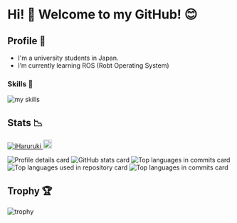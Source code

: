 <!-- あいさつ -->
# Hi! :wave: Welcome to my GitHub! 😊

<!-- プロフィール -->
## Profile 📝

- I'm a university students in Japan.
- I’m currently learning ROS (Robt Operating System)


<!-- Skills -->
### Skills 🌱
<img alt="my skills" src="https://skillicons.dev/icons?theme=dark&perline=7&i=windows,cpp,python,git,github,ubuntu,vscode,visualstudio,androidstudio,azure,matlab" />

## Stats :chart_with_downwards_trend:
<!--Profile Views-->
<p align="lsft">
  <a href="https://github.com/iHaruruki/iHaruruki/">
    <img src="https://komarev.com/ghpvc/?username=iHaruruki" alt="iHaruruki" />
  </a>
<!--Followers-->
  <a href="https://github.com/iHaruruki">
    <img height="20" src="https://img.shields.io/github/followers/iHaruruki?label=follow&logo=github&style=flat" />
  </a>
</p>

<!--GitHub Profile Summary Cards-->
![Profile details card](http://github-profile-summary-cards.vercel.app/api/cards/profile-details?username=iHaruruki&theme=2077)
![GitHub stats card](http://github-profile-summary-cards.vercel.app/api/cards/stats?username=iHaruruki&theme=2077)
![Top languages in commits card](http://github-profile-summary-cards.vercel.app/api/cards/productive-time?username=iHaruruki&theme=2077&utcOffset={utcOffset})
![Top languages used in repository card](http://github-profile-summary-cards.vercel.app/api/cards/repos-per-language?username=iHaruruki&theme=2077&exclude={exclude})
![Top languages in commits card](http://github-profile-summary-cards.vercel.app/api/cards/most-commit-language?username=iHaruruki&theme=2077&exclude={exclude})


<!--トロフィー-->
## Trophy :trophy:
![trophy](https://github-profile-trophy.vercel.app/?username=iHaruruki&theme=gruvbox)
